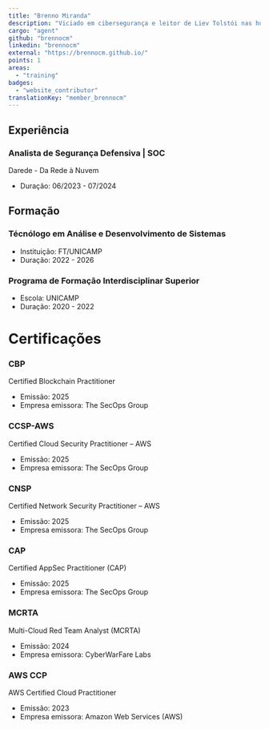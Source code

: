 ```yaml
---
title: "Brenno Miranda"
description: "Viciado em cibersegurança e leitor de Liev Tolstói nas horas vagas."
cargo: "agent"
github: "brennocm"
linkedin: "brennocm"
external: "https://brennocm.github.io/"
points: 1
areas:
  - "training"
badges:
  - "website_contributor"
translationKey: "member_brennocm"
---
```

## Experiência
### Analista de Segurança Defensiva | SOC
Darede - Da Rede à Nuvem
- Duração: 06/2023 - 07/2024

## Formação
### Técnólogo em Análise e Desenvolvimento de Sistemas
- Instituição: FT/UNICAMP
- Duração: 2022 - 2026

### Programa de Formação Interdisciplinar Superior
- Escola: UNICAMP
- Duração: 2020 - 2022

# Certificações
### CBP
Certified Blockchain Practitioner
- Emissão: 2025
- Empresa emissora: The SecOps Group

### CCSP-AWS
Certified Cloud Security Practitioner – AWS
- Emissão: 2025
- Empresa emissora: The SecOps Group

### CNSP
Certified Network Security Practitioner – AWS
- Emissão: 2025
- Empresa emissora: The SecOps Group

### CAP
Certified AppSec Practitioner (CAP)
- Emissão: 2025
- Empresa emissora: The SecOps Group

### MCRTA
Multi-Cloud Red Team Analyst (MCRTA)
- Emissão: 2024
- Empresa emissora: CyberWarFare Labs

### AWS CCP
AWS Certified Cloud Practitioner
- Emissão: 2023
- Empresa emissora: Amazon Web Services (AWS)
